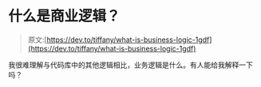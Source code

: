 # 什么是商业逻辑？

> 原文:[https://dev.to/tiffany/what-is-business-logic-1gdf](https://dev.to/tiffany/what-is-business-logic-1gdf)

我很难理解与代码库中的其他逻辑相比，业务逻辑是什么。有人能给我解释一下吗？